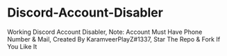# Discord-Account-Disabler
Working Discord Account Disabler, Note: Account Must Have Phone Number &amp; Mail, Created By KaramveerPlayZ#1337, Star The Repo & Fork If You Like It
